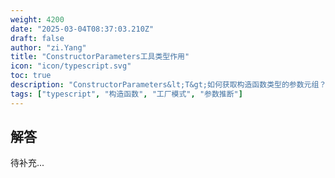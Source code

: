 ```yaml
---
weight: 4200
date: "2025-03-04T08:37:03.210Z"
draft: false
author: "zi.Yang"
title: "ConstructorParameters工具类型作用"
icon: "icon/typescript.svg"
toc: true
description: "ConstructorParameters&lt;T&gt;如何获取构造函数类型的参数元组？举例说明在工厂模式中动态创建类实例时的类型推导"
tags: ["typescript", "构造函数", "工厂模式", "参数推断"]
---
```


## 解答

待补充...
